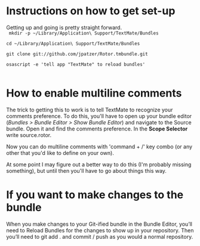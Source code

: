 Instructions on how to get set-up
=================================
Getting up and going is pretty straight forward.  
  <code>
  mkdir -p ~/Library/Application\ Support/TextMate/Bundles  
  cd ~/Library/Application\ Support/TextMate/Bundles  
  git clone git://github.com/jpatzer/Rotor.tmbundle.git  
  osascript -e 'tell app "TextMate" to reload bundles'  
  </code>
  
How to enable multiline comments
================================
The trick to getting this to work is to tell TextMate to recognize your comments preference. To do this, you'll have to open up your bundle editor (*Bundles > Bundle Editor > Show Bundle Editor*) and navigate to the Source bundle. Open it and find the comments preference. In the **Scope Selector** write source.rotor. 

Now you can do multiline comments with 'command + /' key combo (or any other that you'd like to define on your own).

At some point I may figure out a better way to do this (I'm probably missing something), but until then you'll have to go about things this way.

If you want to make changes to the bundle
=========================================
When you make changes to your Git-ified bundle in the Bundle Editor, you’ll need to Reload Bundles for the changes to show up in your repository. Then you’ll need to git add . and commit / push as you would a normal repository.